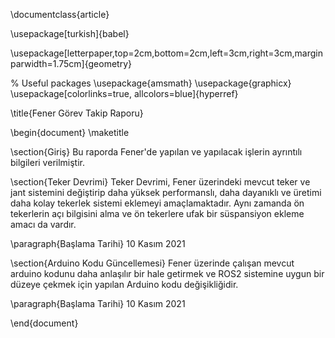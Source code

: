 \documentclass{article}

\usepackage[turkish]{babel}

\usepackage[letterpaper,top=2cm,bottom=2cm,left=3cm,right=3cm,marginparwidth=1.75cm]{geometry}

% Useful packages
\usepackage{amsmath}
\usepackage{graphicx}
\usepackage[colorlinks=true, allcolors=blue]{hyperref}

\title{Fener Görev Takip Raporu}

\begin{document}
\maketitle



\section{Giriş}
Bu raporda Fener'de yapılan ve yapılacak işlerin ayrıntılı bilgileri verilmiştir.

\section{Teker Devrimi}
Teker Devrimi, Fener üzerindeki mevcut teker ve jant sistemini değiştirip daha yüksek performanslı, daha dayanıklı ve üretimi daha kolay tekerlek sistemi eklemeyi amaçlamaktadır. Aynı zamanda ön tekerlerin açı bilgisini alma ve ön tekerlere ufak bir süspansiyon ekleme amacı da vardır.

\paragraph{Başlama Tarihi} 10 Kasım 2021

\section{Arduino Kodu Güncellemesi}
Fener üzerinde çalışan mevcut arduino kodunu daha anlaşılır bir hale getirmek ve ROS2 sistemine uygun bir düzeye çekmek için yapılan Arduino kodu değişikliğidir.

\paragraph{Başlama Tarihi} 10 Kasım 2021

\end{document}
